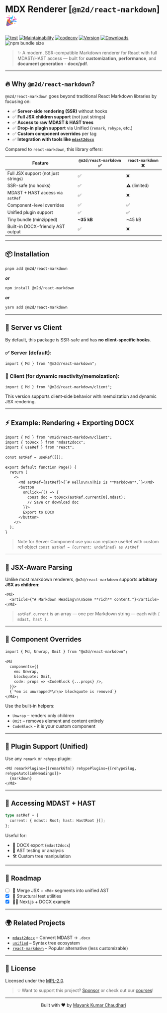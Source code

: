 # MDX Renderer [`@m2d/react-markdown`] <img src="https://raw.githubusercontent.com/mayank1513/mayank1513/main/popper.png" style="height: 40px"/>

[![test](https://github.com/md2docx/react-markdown/actions/workflows/test.yml/badge.svg)](https://github.com/md2docx/react-markdown/actions/workflows/test.yml)
[![Maintainability](https://api.codeclimate.com/v1/badges/aa896ec14c570f3bb274/maintainability)](https://codeclimate.com/github/md2docx/react-markdown/maintainability)
[![codecov](https://codecov.io/gh/md2docx/react-markdown/graph/badge.svg)](https://codecov.io/gh/md2docx/react-markdown)
[![Version](https://img.shields.io/npm/v/@m2d/react-markdown.svg?colorB=green)](https://www.npmjs.com/package/@m2d/react-markdown)
[![Downloads](https://img.jsdelivr.com/img.shields.io/npm/d18m/@m2d/react-markdown.svg)](https://www.npmjs.com/package/@m2d/react-markdown)
![npm bundle size](https://img.shields.io/bundlephobia/minzip/@m2d/react-markdown)

> ✨ A modern, SSR-compatible Markdown renderer for React with full MDAST/HAST access — built for **customization**, **performance**, and **document generation** - **docx/pdf**.

---

## 🔥 Why `@m2d/react-markdown`?

`@m2d/react-markdown` goes beyond traditional React Markdown libraries by focusing on:

- ✅ **Server-side rendering (SSR)** without hooks
- ✅ **Full JSX children support** (not just strings)
- ✅ **Access to raw MDAST & HAST trees**
- ✅ **Drop-in plugin support** via Unified (`remark`, `rehype`, etc.)
- ✅ **Custom component overrides** per tag
- ✅ **Integration with tools like [`mdast2docx`](https://github.com/md2docx/mdast2docx)**

Compared to `react-markdown`, this library offers:

| Feature                             | `@m2d/react-markdown` ✅ | `react-markdown` ❌ |
| ----------------------------------- | ------------------------ | ------------------- |
| Full JSX support (not just strings) | ✅                       | ❌                  |
| SSR-safe (no hooks)                 | ✅                       | ⚠️ (limited)        |
| MDAST + HAST access via `astRef`    | ✅                       | ❌                  |
| Component-level overrides           | ✅                       | ✅                  |
| Unified plugin support              | ✅                       | ✅                  |
| Tiny bundle (minzipped)             | **~35 kB**               | ~45 kB              |
| Built-in DOCX-friendly AST output   | ✅                       | ❌                  |

---

## 📦 Installation

```bash
pnpm add @m2d/react-markdown
```

**_or_**

```bash
npm install @m2d/react-markdown
```

**_or_**

```bash
yarn add @m2d/react-markdown
```

---

## 🚀 Server vs Client

By default, this package is SSR-safe and has **no client-specific hooks**.

### ✅ Server (default):

```tsx
import { Md } from "@m2d/react-markdown";
```

### 🔁 Client (for dynamic reactivity/memoization):

```tsx
import { Md } from "@m2d/react-markdown/client";
```

This version supports client-side behavior with memoization and dynamic JSX rendering.

---

## ⚡ Example: Rendering + Exporting DOCX

```tsx
import { Md } from "@m2d/react-markdown/client";
import { toDocx } from "mdast2docx";
import { useRef } from "react";

const astRef = useRef([]);

export default function Page() {
  return (
    <>
      <Md astRef={astRef}>{`# Hello\n\nThis is **Markdown**.`}</Md>
      <button
        onClick={() => {
          const doc = toDocx(astRef.current[0].mdast);
          // Save or download doc
        }}>
        Export to DOCX
      </button>
    </>
  );
}
```

> Note for Server Component use you can replace useRef with custom ref object `const astRef = {current: undefined} as AstRef`

---

## 🧠 JSX-Aware Parsing

Unlike most markdown renderers, `@m2d/react-markdown` supports **arbitrary JSX as children**:

```tsx
<Md>
  <article>{"# Markdown Heading\n\nSome **rich** content."}</article>
</Md>
```

> `astRef.current` is an array — one per Markdown string — each with `{ mdast, hast }`.

---

## 🎨 Component Overrides

```tsx
import { Md, Unwrap, Omit } from "@m2d/react-markdown";

<Md
  components={{
    em: Unwrap,
    blockquote: Omit,
    code: props => <CodeBlock {...props} />,
  }}>
  {`*em is unwrapped*\n\n> blockquote is removed`}
</Md>;
```

Use the built-in helpers:

- `Unwrap` – renders only children
- `Omit` – removes element and content entirely
- `CodeBlock` - it is your custom component

---

## 🔌 Plugin Support (Unified)

Use any `remark` or `rehype` plugin:

```tsx
<Md remarkPlugins={[remarkGfm]} rehypePlugins={[rehypeSlug, rehypeAutolinkHeadings]}>
  {markdown}
</Md>
```

---

## 📂 Accessing MDAST + HAST

```ts
type astRef = {
  current: { mdast: Root; hast: HastRoot }[];
};
```

Useful for:

- 📄 DOCX export (`mdast2docx`)
- 🧪 AST testing or analysis
- 🛠️ Custom tree manipulation

---

## 🧭 Roadmap

- [ ] 🔄 Merge JSX + `<Md>` segments into unified AST
- [x] 🧪 Structural test utilities
- [x] 🧑‍🏫 Next.js + DOCX example

---

## 🌍 Related Projects

- [`mdast2docx`](https://github.com/md2docx/mdast2docx) – Convert MDAST → `.docx`
- [`unified`](https://unifiedjs.com/) – Syntax tree ecosystem
- [`react-markdown`](https://github.com/remarkjs/react-markdown) – Popular alternative (less customizable)

---

## 📘 License

Licensed under the [MPL-2.0](https://www.mozilla.org/en-US/MPL/2.0/).

> 💡 Want to support this project? [Sponsor](https://github.com/sponsors/mayank1513) or check out our [courses](https://mayank-chaudhari.vercel.app/courses)!

---

<p align="center" style="text-align:center">Built with ❤️ by <a href="https://mayank-chaudhari.vercel.app" target="_blank">Mayank Kumar Chaudhari</a></p>
